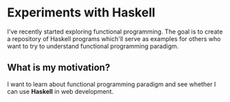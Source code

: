 # Experiments with Haskell
I've recently started exploring functional programming. The goal is to create a repository of Haskell programs which'll serve as examples for others who want to try to understand functional programming paradigm.

## What is my motivation?
I want to learn about functional programming paradigm and see whether I can use **Haskell** in web development.